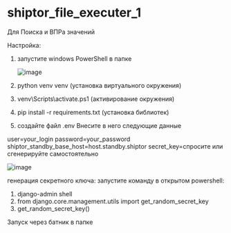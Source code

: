# shiptor_file_executer_1
Для Поиска и ВПРа значений

Настройка:

1) запустите windows PowerShell в папке

   ![image](https://github.com/Knaifovski/shiptor_file_executer_1/assets/31153601/8518241e-cbfb-4158-80b4-99adf58719b8)

3) python venv venv  (установка виртуального окружения)
4) venv\Scripts\activate.ps1 (активирование окружения)
2) pip install -r requirements.txt (установка библиотек)
4) создайте файл .env 
Внесите в него следующие данные

user=your_login 
password=your_password 
shiptor_standby_base_host=host.standby.shiptor 
secret_key=спросите или сгенерируйте самостоятельно  

![image](https://github.com/Knaifovski/shiptor_file_executer_1/assets/31153601/74f37360-1e8a-417b-86d4-c2d3254b6d30)


генерация секретного ключа:
запустите команду в открытом powershell:
1) django-admin shell
2) from django.core.management.utils import get_random_secret_key  
3) get_random_secret_key()


Запуск через батник в папке
